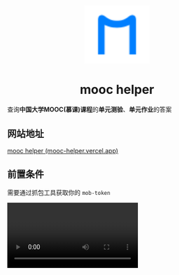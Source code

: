 <p align="center">
  <a href="https://github.com/lujunji-xiaolu/mooc-helper" rel="noopener" target="_blank"><img width="150" src="./public/logo.svg" alt="mooc helper logo"></a>
</p>

<h1 align="center">mooc helper</h1>

查询**中国大学MOOC(慕课)课程**的**单元测验**、**单元作业**的答案

## 网站地址

[mooc helper (mooc-helper.vercel.app)](https://mooc-helper.vercel.app/)

## 前置条件

需要通过抓包工具获取你的 `mob-token`

<video>
      <source src="./public/instructions.mp4" type="video/mp4">
</videos>

## 注意事项

- 题目排列顺序、答案排列顺序可能存在差异
- 请明确查询的单元测验是否有时间限制。如果测验是定时的，请查询答案后在时间截至前提交一次，保证一次有效成绩，因为查询操作会开启一次测验。

